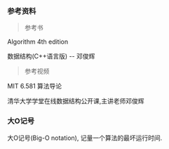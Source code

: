 ### 参考资料

> 参考书

Algorithm 4th edition

数据结构\(C++语言版\) -- 邓俊辉

> 参考视频

MIT 6.581 算法导论

清华大学学堂在线数据结构公开课,主讲老师邓俊辉

### 大O记号

大O记号\(Big-O notation\), 记量一个算法的最坏运行时间.




